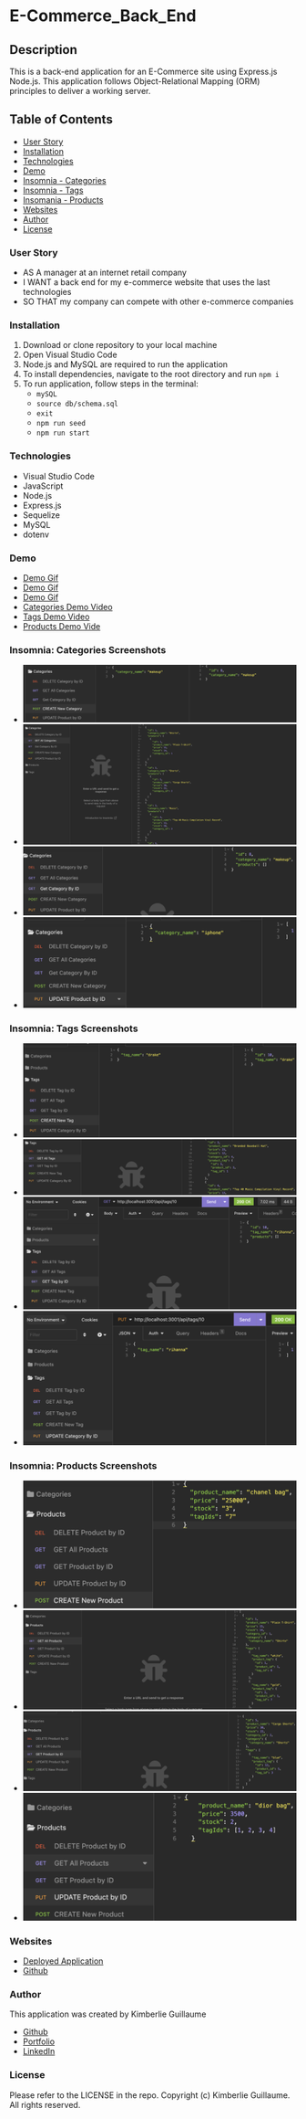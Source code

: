 # E-Commerce_Back_End

## Description 

This is a back-end application for an E-Commerce site using Express.js Node.js. This application follows Object-Relational Mapping (ORM) principles to deliver a working server.

## Table of Contents
- [User Story](#user-story)
- [Installation](#installation)
- [Technologies](#technologies)
- [Demo](#demo)
- [Insomnia - Categories](#insomnia-categories-screenshots)
- [Insomnia - Tags](#insomnia-tags-screenshots)
- [Insomania - Products](#insomnia-products-screenshots)
- [Websites](#websites)
- [Author](#author)
- [License](#license)


### User Story

- AS A manager at an internet retail company 
- I WANT a back end for my e-commerce website that uses the last technologies 
- SO THAT my company can compete with other e-commerce companies 


### Installation 

1. Download or clone repository to your local machine
2. Open Visual Studio Code 
3. Node.js and MySQL are required to run the application 
4. To install dependencies, navigate to the root directory and run `npm i`
5. To run application, follow steps in the terminal: 
    - `mySQL` 
    - `source db/schema.sql`  
    - `exit`  
    - `npm run seed`  
    - `npm run start` 


### Technologies  

- Visual Studio Code
- JavaScript
- Node.js
- Express.js
- Sequelize
- MySQL
- dotenv 


### Demo

- [Demo Gif](Assets/13-orm-homework-demo-01.gif)
- [Demo Gif](Assets/13-orm-homework-demo-02.gif)
- [Demo Gif](Assets/13-orm-homework-demo-03.gif)
- [Categories Demo Video](https://drive.google.com/file/d/1I-Hro8EV8d2iR44h813QwUjTGT1OvTKZ/view)
- [Tags Demo Video](https://drive.google.com/file/d/1fBObAKdQLsJfDzj4EjC-teuVxosPC1Ef/view)
- [Products Demo Vide](https://drive.google.com/file/d/1ADLENAcpcAJa_00oCEnqjjsofejUGrgo/view)


### Insomnia: Categories Screenshots

- ![CREATE New Category](Assets/create-new.png)
- ![GET All categories ](Assets/get-all.png)
- ![GET Category by ID](Assets/get-category-by.png)
- ![UPDATE](Assets/update.png)


### Insomnia: Tags Screenshots

- ![CREATE New Tag](Assets/create-new-tag.png)
- ![GET ALL Tags](Assets/get-all-tags.png)
- ![GET Tag by ID](Assets/get-tag-by.png)
- ![UPDATE](Assets/update-tag.png)


### Insomnia: Products Screenshots

- ![CREATE New Product](Assets/create-new-product.png)
- ![GET ALL Products](Assets/get-all-products.png)
- ![GET Product by ID](Assets/get-product-by-id.png)
- ![UPDATE](Assets/update-product.png)

### Websites

- [Deployed Application](https://kimberlie901.github.io/E-Commerce_Back_End/)
- [Github](https://github.com/kimberlie901/E-Commerce_Back_End)


### Author 

This application was created by Kimberlie Guillaume

- [Github](https://github.com/kimberlie901)
- [Portfolio](https://kimberlie901.github.io/Professional_Portfolio/) 
- [LinkedIn](https://www.linkedin.com/in/kjguill1024/)


### License 

Please refer to the LICENSE in the repo. Copyright (c) Kimberlie Guillaume. All rights reserved. 
